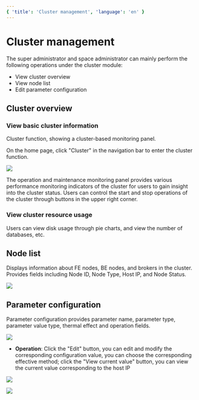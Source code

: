 ```yaml
---
{ 'title': 'Cluster management', 'language': 'en' }
---
```


<!--
Licensed to the Apache Software Foundation (ASF) under one
or more contributor license agreements.  See the NOTICE file
distributed with this work for additional information
regarding copyright ownership.  The ASF licenses this file
to you under the Apache License, Version 2.0 (the
"License"); you may not use this file except in compliance
with the License.  You may obtain a copy of the License at

  http://www.apache.org/licenses/LICENSE-2.0

Unless required by applicable law or agreed to in writing,
software distributed under the License is distributed on an
"AS IS" BASIS, WITHOUT WARRANTIES OR CONDITIONS OF ANY
KIND, either express or implied.  See the License for the
specific language governing permissions and limitations
under the License.
-->

# Cluster management

The super administrator and space administrator can mainly perform the following operations under the cluster module:

-   View cluster overview
-   View node list
-   Edit parameter configuration

## Cluster overview

### View basic cluster information

Cluster function, showing a cluster-based monitoring panel.

On the home page, click "Cluster" in the navigation bar to enter the cluster function.

![](/images/doris-manager/clustermanagenent-1.png)

The operation and maintenance monitoring panel provides various performance monitoring indicators of the cluster for users to gain insight into the cluster status. Users can control the start and stop operations of the cluster through buttons in the upper right corner.

### View cluster resource usage

Users can view disk usage through pie charts, and view the number of databases, etc.

## Node list

Displays information about FE nodes, BE nodes, and brokers in the cluster.
Provides fields including Node ID, Node Type, Host IP, and Node Status.

![](/images/doris-manager/clustermanagenent-2.png)

## Parameter configuration

Parameter configuration provides parameter name, parameter type, parameter value type, thermal effect and operation fields.

![](/images/doris-manager/clustermanagenent-3.png)

-   **Operation**: Click the "Edit" button, you can edit and modify the corresponding configuration value, you can choose the corresponding effective method; click the "View current value" button, you can view the current value corresponding to the host IP

![](/images/doris-manager/clustermanagenent-4.png)

![](/images/doris-manager/clustermanagenent-5.png)
